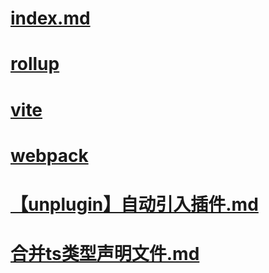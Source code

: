# [index.md](%{basename}/index.md)

# [rollup](%{basename}/rollup/index.md)

# [vite](%{basename}/vite/index.md)

# [webpack](%{basename}/webpack/index.md)

# [【unplugin】自动引入插件.md](%{basename}/【unplugin】自动引入插件.md)

# [合并ts类型声明文件.md](%{basename}/合并ts类型声明文件.md)


